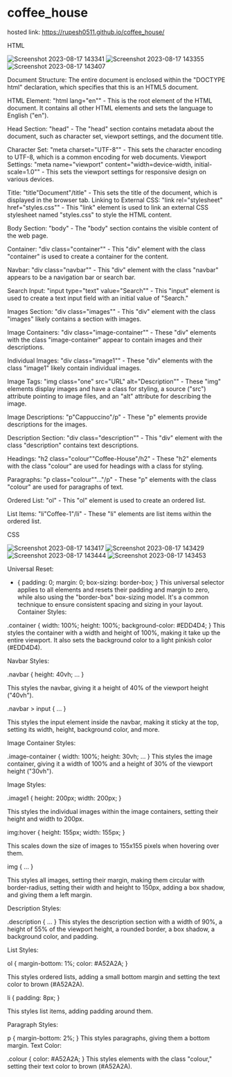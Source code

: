 # coffee_house
hosted link: https://rupesh0511.github.io/coffee_house/

HTML


![Screenshot 2023-08-17 143341](https://github.com/rupesh0511/coffee_house/assets/69234169/8e442a9a-264d-4b32-aa19-5be41f8a77ef)
![Screenshot 2023-08-17 143355](https://github.com/rupesh0511/coffee_house/assets/69234169/23b589cf-b231-425b-b631-9e315d48364f)
![Screenshot 2023-08-17 143407](https://github.com/rupesh0511/coffee_house/assets/69234169/1a622d06-ff6a-435b-980b-2bd1483c274b)

Document Structure: The entire document is enclosed within the "DOCTYPE html" declaration, which specifies that this is an HTML5 document.



HTML Element: "html lang="en"" - This is the root element of the HTML document. It contains all other HTML elements and sets the language to English ("en").



Head Section: "head" - The "head" section contains metadata about the document, such as character set, viewport settings, and the document title.



Character Set: "meta charset="UTF-8"" - This sets the character encoding to UTF-8, which is a common encoding for web documents.
Viewport Settings: "meta name="viewport" content="width=device-width, initial-scale=1.0"" - This sets the viewport settings for responsive design on various devices.


Title: "title"Document"/title" - This sets the title of the document, which is displayed in the browser tab.
Linking to External CSS: "link rel="stylesheet" href="styles.css"" - This "link" element is used to link an external CSS stylesheet named "styles.css" to style the HTML content.



Body Section: "body" - The "body" section contains the visible content of the web page.



Container: "div class="container"" - This "div" element with the class "container" is used to create a container for the content.



Navbar: "div class="navbar"" - This "div" element with the class "navbar" appears to be a navigation bar or search bar.



Search Input: "input type="text" value="Search"" - This "input" element is used to create a text input field with an initial value of "Search."


Images Section: "div class="images"" - This "div" element with the class "images" likely contains a section with images.



Image Containers: "div class="image-container"" - These "div" elements with the class "image-container" appear to contain images and their descriptions.



Individual Images: "div class="image1"" - These "div" elements with the class "image1" likely contain individual images.



Image Tags: "img class="one" src="URL" alt="Description"" - These "img" elements display images and have a class for styling, a source ("src") attribute pointing to image files, and an "alt" attribute for describing the image.


Image Descriptions: "p"Cappuccino"/p" - These "p" elements provide descriptions for the images.



Description Section: "div class="description"" - This "div" element with the class "description" contains text descriptions.



Headings: "h2 class="colour""Coffee-House"/h2" - These "h2" elements with the class "colour" are used for headings with a class for styling.



Paragraphs: "p class="colour""..."/p" - These "p" elements with the class "colour" are used for paragraphs of text.



Ordered List: "ol" - This "ol" element is used to create an ordered list.



List Items: "li"Coffee-1"/li" - These "li" elements are list items within the ordered list.

CSS


![Screenshot 2023-08-17 143417](https://github.com/rupesh0511/coffee_house/assets/69234169/c35a619f-a099-43d1-94c4-95746faf19dc)
![Screenshot 2023-08-17 143429](https://github.com/rupesh0511/coffee_house/assets/69234169/e33807d7-7e98-40ab-b850-7c13c034e212)
![Screenshot 2023-08-17 143444](https://github.com/rupesh0511/coffee_house/assets/69234169/b5bf227a-8b7c-4677-9aac-e01b689ff25e)
![Screenshot 2023-08-17 143453](https://github.com/rupesh0511/coffee_house/assets/69234169/0230cea5-9d0a-4373-8c37-a32d45a54fb9)


Universal Reset:

* { padding: 0; margin: 0; box-sizing: border-box; }
This universal selector applies to all elements and resets their padding and margin to zero, while also using the "border-box" box-sizing model. It's a common technique to ensure consistent spacing and sizing in your layout.
Container Styles:



.container { width: 100%; height: 100%; background-color: #EDD4D4; }
This styles the container with a width and height of 100%, making it take up the entire viewport. It also sets the background color to a light pinkish color (#EDD4D4).


Navbar Styles:


.navbar { height: 40vh; ... }

This styles the navbar, giving it a height of 40% of the viewport height ("40vh").


.navbar > input { ... }

This styles the input element inside the navbar, making it sticky at the top, setting its width, height, background color, and more.


Image Container Styles:


.image-container { width: 100%; height: 30vh; ... }
This styles the image container, giving it a width of 100% and a height of 30% of the viewport height ("30vh").


Image Styles:


.image1 { height: 200px; width: 200px; }

This styles the individual images within the image containers, setting their height and width to 200px.


img:hover { height: 155px; width: 155px; }

This scales down the size of images to 155x155 pixels when hovering over them.


img { ... }

This styles all images, setting their margin, making them circular with border-radius, setting their width and height to 150px, adding a box shadow, and giving them a left margin.


Description Styles:


.description { ... }
This styles the description section with a width of 90%, a height of 55% of the viewport height, a rounded border, a box shadow, a background color, and padding.


List Styles:


ol { margin-bottom: 1%; color: #A52A2A; }

This styles ordered lists, adding a small bottom margin and setting the text color to brown (#A52A2A).


li { padding: 8px; }

This styles list items, adding padding around them.


Paragraph Styles:


p { margin-bottom: 2%; }
This styles paragraphs, giving them a bottom margin.
Text Color:



.colour { color: #A52A2A; }
This styles elements with the class "colour," setting their text color to brown (#A52A2A).

